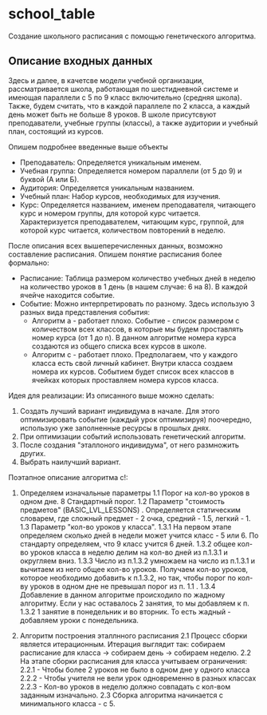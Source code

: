 # school_table
Создание школьного расписания с помощью генетического алгоритма.

## Описание входных данных
Здесь и далее, в качетсве модели учебной организации, рассматривается школа, работающая по шестидневной системе и имеющая параллели с 5 по 9 класс включительно (средняя школа). Также, будем считать, что
в каждой параллеле по 2 класса, а каждый день может быть не больше 8 уроков. В школе присутсвуют преподаватели, учебные группы (классы), а также аудитории и учебный план, состоящий из курсов.

Опишем подробнее введенные выше объекты
  - Преподаватель: Определяется уникальным именем. 
  - Учебная группа: Определяется номером параллели (от 5 до 9) и буквой (А или Б).
  - Аудитория: Определяется уникальным названием.
  - Учебный план: Набор курсов, необходимых для изучения.
  - Курс: Определяется названием, именем преподавателя, читающего курс и номером группы, для которой курс читается. Характеризуется преподавателем, читающим курс, группой, для которой курс читается, количеством повторений в неделю.
  
После описания всех вышеперечисленных данных, возможно составление расписания. Опишем понятие расписания более формально:
  - Расписание: Таблица размером количество учебных дней в неделю на количество уроков в 1 день (в нашем случае: 6 на 8). В каждой ячейче находится событие.
  - Событие: Можно интерпретировать по разному. Здесь использую 3 разных вида представления события:
    - Алгоритм а - работает плохо. Событие - список размером с количеством всех классов, в которые мы будем проставлять номер курса (от 1 до n). В данном алгоритме номера курса создаются из общего списка всех курсов в школе.
    - Алгоритм c - работает плохо. Предполагаем, что у каждого класса есть свой личный кабинет. Внутри класса создаем номера их курсов. Событием будет список всех классов в ячейках которых проставляем номера курсов класса. 
 
 
 Идея для реализации:
  Из описанного выше можно сделать:
  1) Создать лучший вариант индивидума в начале. Для этого оптимизировать событие (каждый урок оптимизируя) поочередно, использую уже заполненные ресурсы в прошлых днях.
  2) При оптимизации событий использовать генетический алгоритм.
  3) После создания "эталлоного индивидума", от него размножить других.
  4) Выбрать наилучший вариант.


Поэтапное описание алгоритма с!:
1. Определяем изначальные параметры
    1.1 Порог на кол-во уроков в одном дне. 8 Стандартный порог.
  1.2 Параметр "стоимость предметов" (BASIC_LVL_LESSONS) . Определяется статическим словарем, где сложный предмет - 2 очка, средний - 1.5, легкий - 1.
  1.3 Параметр "кол-во уроков у класса". 
    1.3.1 На первом этапе определяем сколько дней в недели может учится класс - 5 или 6. По стандарту определяем, что 9 класс учится 6 дней. 
    1.3.2 общее кол-во уроков класса в неделю делим на кол-во дней из п.1.3.1 и округляем вниз.
    1.3.3 Число из п.1.3.2 умножаем на число из п.1.3.1 и вычитаем из него общее кол-во уроков. Получаем кол-во уроков, которое необходимо добавить к п.1.3.2, но так, чтобы порог по кол-ву уроков в одном дне не превышал порог из п. 1.1 .
    1.3.4 Добавление в данном алгоритме происходило по жадному алгоритму. Если у нас оставалось 2 занятия, то мы добавляем к п. 1.3.2 1 занятие в понедельник и во вторник. То есть жадный - добавляем уроки с понедельника.
        
2.  Алгоритм построения эталлнного расписания
  2.1 Процесс сборки является итерационным. Итерация выглядит так: собираем расписание для класса -> собираем день -> собираем неделю.
  2.2 На этапе сборки расписания для класса учитываем ограничения:
    2.2.1 - Чтобы более 2 уроков не было в одном дне у одного класса
    2.2.2 - Чтобы учителя не вели урок одновременно в разных классах
    2.2.3 - Кол-во уроков в неделю должно совпадать с кол-вом заданным изначально.
  2.3 Сборка алгоритма начинается с минимального класса - с 5.
